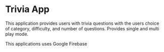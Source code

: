 # Trivia App

This application provides users with trivia questions with the users choice of category, difficulty, and number of questions. Provides single and multi play mode.

This applications uses Google Firebase





